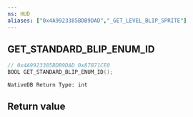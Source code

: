 ```yaml
---
ns: HUD
aliases: ["0x4A9923385BDB9DAD","_GET_LEVEL_BLIP_SPRITE"]
---
```

## GET_STANDARD_BLIP_ENUM_ID

```c
// 0x4A9923385BDB9DAD 0x87871CE0
BOOL GET_STANDARD_BLIP_ENUM_ID();
```

```
NativeDB Return Type: int
```

## Return value
